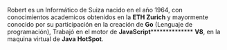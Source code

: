 Robert es un Informático de Suiza nacido en el año 1964, con conocimientos academicos obtenidos en la **ETH Zurich** y mayormente conocido por su participación en la creación de **Go** (Lenguaje de programación), Trabajó en el motor de **JavaScript**************** **V8**, en la maquina virtual de **Java** **HotSpot**.